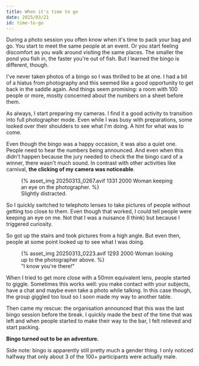 ```yaml
---
title: When it's time to go
date: 2025/03/21
id: time-to-go
---
```


During a photo session you often know when it's time to pack your bag and go. You start to meet the same people at an event. Or you start feeling discomfort as you walk around visiting the same places. The smaller the pond you fish in, the faster you're out of fish. But I learned the bingo is different, though.

I've never taken photos of a bingo so I was thrilled to be at one. I had a bit of a hiatus from photography and this seemed like a good opportunity to get back in the saddle again. And things seem promising: a room with 100 people or more, mostly concerned about the numbers on a sheet before them.

As always, I start preparing my cameras. I find it a good activity to transition into full photographer mode. Even while I was busy with preparations, some looked over their shoulders to see what I'm doing. A hint for what was to come.

Even though the bingo was a happy occasion, it was also a quiet one. People need to hear the numbers being announced. And even when this didn't happen because the jury needed to check the the bingo card of a winner, there wasn't much sound. In contrast with other activities like carnival, **the clicking of my camera was noticeable**.

<figure class="portrait">
    {% asset_img 20250313_0267.avif 1331 2000 Woman keeping an eye on the photographer. %}
    <figcaption>Slightly distracted.</figcaption>
</figure>

So I quickly switched to telephoto lenses to take pictures of people without getting too close to them. Even though that worked, I could tell people were keeping an eye on me. Not that I was a nuisance (I think) but because I triggered curiosity.

So got up the stairs and took pictures from a high angle. But even then, people at some point looked up to see what I was doing.

<figure>
    {% asset_img 20250313_0223.avif 1293 2000 Woman looking up to the photographer above. %}
    <figcaption>"I know you're there!"</figcaption>
</figure>

When I tried to get more close with a 50mm equivalent lens, people started to giggle. Sometimes this works well: you make contact with your subjects, have a chat and maybe even take a photo while talking. In this case though, the group giggled too loud so I soon made my way to another table.

Then came my rescue: the organisation announced that this was the last bingo session before the break. I quickly made the best of the time that was left and when people started to make their way to the bar, I felt relieved and start packing.

**Bingo turned out to be an adventure.**

Side note: bingo is apparently still pretty much a gender thing. I only noticed halfway that only about 3 of the 100+ participants were actually male.